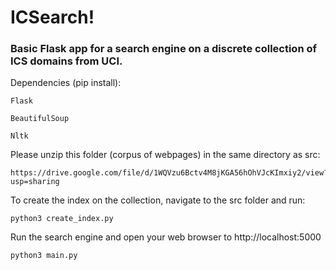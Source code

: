 # ICSearch!

### Basic Flask app for a search engine on a discrete collection of ICS domains from UCI.

Dependencies (pip install):

    Flask
    
    BeautifulSoup
    
    Nltk

Please unzip this folder (corpus of webpages) in the same directory as src:

    https://drive.google.com/file/d/1WQVzu6Bctv4M8jKGA56hOhVJcKImxiy2/view?usp=sharing

To create the index on the collection, navigate to the src folder and run:

    python3 create_index.py
  
Run the search engine and open your web browser to http://localhost:5000

    python3 main.py
  

